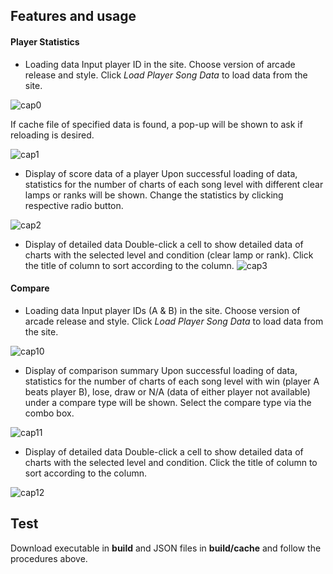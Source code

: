 ## Features and usage
#### Player Statistics
- Loading data
Input player ID in the site. Choose version of arcade release and style. Click *Load Player Song Data* to load data from the site.

![cap0](https://user-images.githubusercontent.com/59948939/72526632-d6089c00-38a1-11ea-98a7-223ba2490ccc.PNG)

If cache file of specified data is found, a pop-up will be shown to ask if reloading is desired.

![cap1](https://user-images.githubusercontent.com/59948939/72526634-d6089c00-38a1-11ea-9fe1-346a118e1dd2.PNG)
- Display of score data of a player
Upon successful loading of data, statistics for the number of charts of each song level with different clear lamps or ranks will be shown. Change the statistics by clicking respective radio button.

![cap2](https://user-images.githubusercontent.com/59948939/72526656-e3258b00-38a1-11ea-9071-1521ad27d7c1.PNG)
- Display of detailed data
Double-click a cell to show detailed data of charts with the selected level and condition (clear lamp or rank). Click the title of column to sort according to the column.
![cap3](https://user-images.githubusercontent.com/59948939/72526657-e3be2180-38a1-11ea-9e50-c16617d9d0a4.PNG)

#### Compare
- Loading data
Input player IDs (A & B) in the site. Choose version of arcade release and style. Click *Load Player Song Data* to load data from the site.

![cap10](https://user-images.githubusercontent.com/59948939/72526658-e3be2180-38a1-11ea-9530-37901f08f1ca.PNG)
- Display of comparison summary
Upon successful loading of data, statistics for the number of charts of each song level with win (player A beats player B), lose, draw or N/A (data of either player not available) under a compare type will be shown. Select the compare type via the combo box.

![cap11](https://user-images.githubusercontent.com/59948939/72526660-e3be2180-38a1-11ea-8604-d56595541c7b.PNG)
- Display of detailed data
Double-click a cell to show detailed data of charts with the selected level and condition. Click the title of column to sort according to the column.

![cap12](https://user-images.githubusercontent.com/59948939/72526664-e4ef4e80-38a1-11ea-9387-7ef684e3dd3a.PNG)

## Test
Download executable in **build** and JSON files in **build/cache** and follow the procedures above.
